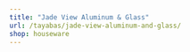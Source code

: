 ```yaml
---
title: "Jade View Aluminum & Glass"
url: /tayabas/jade-view-aluminum-and-glass/
shop: houseware
---
```

